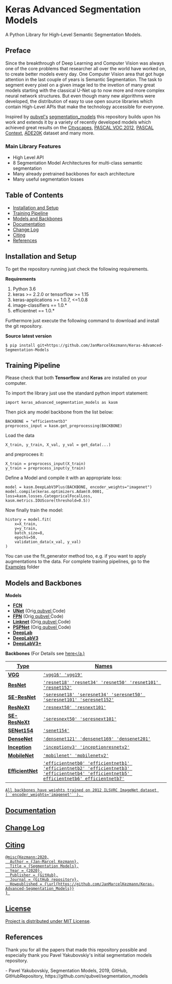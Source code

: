 # Keras Advanced Segmentation Models
A Python Library for High-Level Semantic Segmentation Models.

## Preface
<p>Since the breakthrough of Deep Learning and Computer Vision was always one of the core problems that researcher all over the world have worked on, to create better models every day. One Computer Vision area that got huge attention in the last couple of years is Semantic Segmentation. The task to segment every pixel on a given image led to the invetion of many great models starting with the classical U-Net up to now more and more complex neural network structures. But even though many new algorithms were developed, the distribution of easy to use open source libraries which contain High-Level APIs that make the technology accessible for everyone.</p>
<p>Inspired by <a href="https://github.com/qubvel">qubvel's</a> <a href="https://github.com/qubvel/segmentation_models">segmentation_models</a> this repository builds upon his work and extends it by a variety of recently developed models which achieved great results on the <a href="https://www.cityscapes-dataset.com/">Cityscapes</a>, <a href="http://host.robots.ox.ac.uk/pascal/VOC/voc2012/">PASCAL VOC 2012</a>, <a href="https://cs.stanford.edu/~roozbeh/pascal-context/">PASCAL Context</a>, <a href="https://groups.csail.mit.edu/vision/datasets/ADE20K/">ADE20K</a> dataset and many more.</p>

### Main Library Features
- High Level API
- 8 Segmentation Model Architectures for multi-class semantic segmentation
- Many already pretrained backbones for each architecture
- Many useful segmentation losses

## Table of Contents

- <a href="https://github.com/JanMarcelKezmann/Keras-Advamced-Segmentation-Models#Installation and Setup">Installation and Setup</a>
- <a href="">Training Pipeline</a>
- <a href="">Models and Backbones</a>
- <a href="">Documentation</a>
- <a href="">Change Log</a>
- <a href="">Citing</a>
- <a href="">References</a>

## Installation and Setup

<p>To get the repository running just check the following requirements.</p>

**Requirements**
1) Python 3.6
2) keras >= 2.2.0 or tensorflow >= 1.15
3) keras-applications >= 1.0.7, <=1.0.8
4) image-classifiers == 1.0.*
5) efficientnet == 1.0.*

<p>Furthermore just execute the following command to download and install the git repository.</p>

**Source latest version**

    $ pip install git+https://github.com/JanMarcelKezmann/Keras-Advamced-Segmentation-Models

## Training Pipeline

Please check that both **Tensorflow** and **Keras** are installed on your computer.

To import the library just use the standard python import statement:

    import keras_advanced_segmentation_models as kasm
      
Then pick any model backbone from the list below:
    
    BACKBONE = "efficientnetb3"
    preprocess_input = kasm.get_preprocessing(BACKBONE)
    
Load the data
    
    X_train, y_train, X_val, y_val = get_data(...)
    
and preprocees it:
    
    X_train = preprocess_input(X_train)
    y_train = preprocess_input(y_train)
      
 Define a Model and compile it with an appropriate loss:
 
    model = kasm.DeepLabV3Plus(BACKBONE, encoder_weights="imagenet")
    model.compile(keras.optimizers.Adam(0.0001, loss=kasm.losses.CategoricalFocalLoss, kasm.metrics.IOUScore(threshold=0.5))

Now finally train the model:

    history = model.fit(
        x=X_train,
        y=y_train,
        batch_size=8,
        epochs=50,
        validation_data(x_val, y_val)
    )
 
You can use the fit_generator method too, e.g. if you want to apply augmentations to the data.
For complete training pipelines, go to the <a href="https://github.com/JanMarcelKezmann/Keras-Advanced-Segmentation-Models/blob/master/examples">Examples</a> folder
## Models and Backbones

**Models**

- **<a href="https://arxiv.org/pdf/1411.4038.pdf">FCN</a>**
- **<a href="https://arxiv.org/abs/1505.04597">UNet</a>** (Orig<a href=""> qubvel </a>Code)
- **<a href="http://presentations.cocodataset.org/COCO17-Stuff-FAIR.pdf">FPN</a>** (Orig<a href=""> qubvel </a>Code)
- **<a href="https://arxiv.org/abs/1707.03718">Linknet</a>** (Orig<a href=""> qubvel </a>Code)
- **<a href="https://arxiv.org/abs/1612.01105">PSPNet</a>** (Orig<a href=""> qubvel </a>Code)
- **<a href="https://arxiv.org/pdf/1606.00915.pdf">DeepLab</a>**
- **<a href="https://arxiv.org/pdf/1706.05587.pdf">DeepLabV3</a>**
- **<a href="https://arxiv.org/pdf/1802.02611.pdf">DeepLabV3+</a>**
    
**Backbones**
(For Details see <a href="">here</a.)

|Type         | Names |
|-------------|-------|
|**VGG**          | ``'vgg16' 'vgg19'``|
|**ResNet**       | ``'resnet18' 'resnet34' 'resnet50' 'resnet101' 'resnet152'``|
|**SE-ResNet**    | ``'seresnet18' 'seresnet34' 'seresnet50' 'seresnet101' 'seresnet152'``|
|**ResNeXt**      | ``'resnext50' 'resnext101'``|
|**SE-ResNeXt**   | ``'seresnext50' 'seresnext101'``|
|**SENet154**     | ``'senet154'``|
|**DenseNet**     | ``'densenet121' 'densenet169' 'densenet201'``| 
|**Inception**    | ``'inceptionv3' 'inceptionresnetv2'``|
|**MobileNet**    | ``'mobilenet' 'mobilenetv2'``|
|**EfficientNet** | ``'efficientnetb0' 'efficientnetb1' 'efficientnetb2' 'efficientnetb3' 'efficientnetb4' 'efficientnetb5' efficientnetb6' efficientnetb7'``|
    

    All backbones have weights trained on 2012 ILSVRC ImageNet dataset (``encoder_weights='imagenet'``). 

## Documentation

## Change Log

## Citing

    @misc{Kezmann:2020,
      Author = {Jan-Marcel Kezmann},
      Title = {Segmentation Models},
      Year = {2020},
      Publisher = {GitHub},
      Journal = {GitHub repository},
      Howpublished = {\url{https://github.com/JanMarcelKezmann/Keras-Advanced-Segmentation_Models}}
    } 
    
## License

Project is distributed under <a href="https://github.com/JanMarcelKezmann/Keras-Advanced-Segmentation-Models/blob/master/LICENSE">MIT License</a>.

## References
<p>Thank you for all the papers that made this repository possible and especially thank you Pavel Yakubovskiy's initial segmentation models repository.</p>
- Pavel Yakubovskiy, Segmentation Models, 2019, GitHub, GitHubRepository, https://github.com/qubvel/segmentation_models
